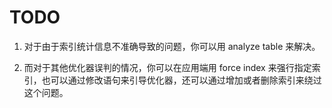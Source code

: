 # TODO

1. 对于由于索引统计信息不准确导致的问题，你可以用 analyze table 来解决。

2. 而对于其他优化器误判的情况，你可以在应用端用 force index 来强行指定索引，也可以通过修改语句来引导优化器，还可以通过增加或者删除索引来绕过这个问题。